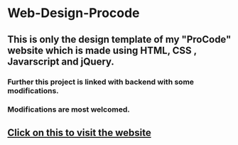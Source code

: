 # Web-Design-Procode

## This is only the design template of my "ProCode" website which is made using HTML, CSS , Javarscript and jQuery.
### Further this project is linked with backend with some modifications.


### Modifications are most welcomed.

## [Click on this to visit the website](https://baibhav3211.github.io/Web-Design-Procode/)
